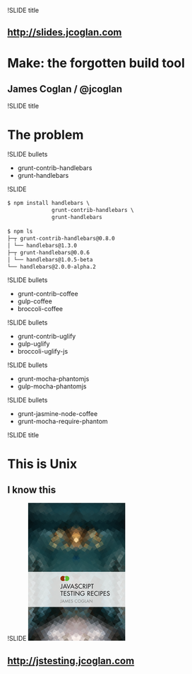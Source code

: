 !SLIDE title
## http://slides.jcoglan.com
# Make: the forgotten build tool
## James Coglan / @jcoglan

!SLIDE title
# The problem

!SLIDE bullets
* grunt-contrib-handlebars
* grunt-handlebars

!SLIDE
```
$ npm install handlebars \
              grunt-contrib-handlebars \
              grunt-handlebars

$ npm ls
├─┬ grunt-contrib-handlebars@0.8.0
│ └── handlebars@1.3.0
├─┬ grunt-handlebars@0.0.6
│ └── handlebars@1.0.5-beta
└── handlebars@2.0.0-alpha.2
```

!SLIDE bullets
* grunt-contrib-coffee
* gulp-coffee
* broccoli-coffee

!SLIDE bullets
* grunt-contrib-uglify
* gulp-uglify
* broccoli-uglify-js

!SLIDE bullets
* grunt-mocha-phantomjs
* gulp-mocha-phantomjs

!SLIDE bullets
* grunt-jasmine-node-coffee
* grunt-mocha-require-phantom

!SLIDE title
# This is Unix
## I know this

!SLIDE
![](jstr.png)
## http://jstesting.jcoglan.com
